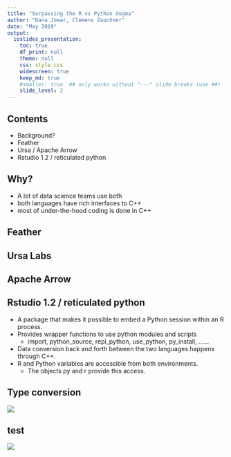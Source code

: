 ```yaml
---
title: "Surpassing the R vs Python dogma"
author: "Dana Jomar, Clemens Zauchner"
date: "May 2019"
output: 
  ioslides_presentation:
    toc: true
    df_print: null
    theme: null
    css: style.css
    widescreen: true
    keep_md: true
    #smaller: true  ## only works without "---" slide breaks (use ##)
    slide_level: 2
---
```




## Contents

- Background?
- Feather
- Ursa / Apache Arrow
- Rstudio 1.2 / reticulated python

## Why?

- A lot of data science teams use both
- both languages have rich interfaces to C++
- most of under-the-hood coding is done in C++

## Feather

## Ursa Labs

## Apache Arrow

## Rstudio 1.2 / reticulated python

- A package that makes it possible to embed a Python session within an R process.
- Provides wrapper functions to use python modules and scripts
  + import, python_source, repl_python, use_python, py_install, …… 
- Data conversion back and forth between the two languages happens through C++.
- R and Python variables are accessible from both environments.
  + The objects  py and r provide this access.
  
## Type conversion

![](pydays2019_files/figure-html/unnamed-chunk-1-1.png)<!-- -->


## test

![](pydays2019_files/figure-html/unnamed-chunk-2-1.png)<!-- -->


